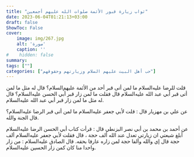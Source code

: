 ```yaml
---
title: "ثواب زيارة قبور الأئمة صلوات الله عليهم أجمعين"
date: 2023-06-04T01:21:13+03:00
draft: false
ShowToc: False
cover:
    image: img/267.jpg
    alt: 'صورة'
    caption: ''
#    hidden: false
summary: 
tags: [""]
categories: ["حب أهل البيت عليهم السلام وزيارتهم وحقوقهم"]
---
```

قلت للرضا عليه‌السلام ما لمن أتى قبر
أحد من الأئمة عليهم‌السلام؟ قال له مثل ما لمن أتى قبر أبي عبد الله عليه‌السلام
قال فقلت ما لمن زار قبر أبي الحسن عليه‌السلام؟ قال له مثل ما لمن زار قبر
أبي عبد الله عليه‌السلام.

عن علي بن مهزيار قال : قلت لأبي جعفر عليه‌السلام ما لمن أتى
قبر الرضا عليه‌السلام؟ قال الجنة والله.

عن أحمد بن محمد بن أبي نصر البزنطي قال : قرأت
كتاب أبي الحسن الرضا عليه‌السلام أبلغ شيعتي ان زيارتي تعدل عند الله ألف
حجة ، قال فقلت لأبي جعفر عليه‌السلام ألف حجة قال إي والله وألفا حجة
لمن زاره عارفا بحقه. قال الصادق عليه‌السلام : من زار واحدا منا كان كمن
زار الحسين عليه‌السلام.

